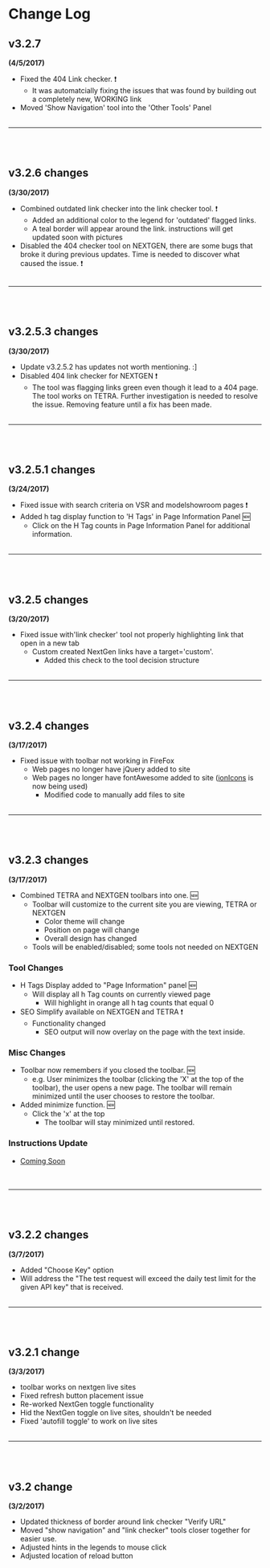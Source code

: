 # Change Log
## v3.2.7
**(4/5/2017)**
* Fixed the 404 Link checker. :exclamation:
  * It was automatcially fixing the issues that was found by building out a completely new, WORKING link
* Moved 'Show Navigation' tool into the 'Other Tools' Panel
<br><br>  
----
<br><br>
## v3.2.6 changes
**(3/30/2017)**
* Combined outdated link checker into the link checker tool. :exclamation:
  * Added an additional color to the legend for 'outdated' flagged links.
  * A teal border will appear around the link. instructions will get updated soon with pictures
* Disabled the 404 checker tool on NEXTGEN, there are some bugs that broke it during previous updates. Time is needed to discover what caused the issue. :exclamation:
<br><br>  
----
<br><br>
## v3.2.5.3 changes
**(3/30/2017)**
* Update v3.2.5.2 has updates not worth mentioning.  :]
* Disabled 404 link checker for NEXTGEN :exclamation:
  * The tool was flagging links green even though it lead to a 404 page.  The tool works on TETRA.  Further investigation is needed to resolve the issue.  Removing feature until a fix has been made.
<br><br>  
----
<br><br>
## v3.2.5.1 changes
**(3/24/2017)**
* Fixed issue with search criteria on VSR and modelshowroom pages :exclamation:
* Added h tag display function to 'H Tags' in Page Information Panel :new:
  * Click on the H Tag counts in Page Information Panel for additional information.
<br><br>  
----
<br><br>
## v3.2.5 changes
**(3/20/2017)**
* Fixed issue with'link checker' tool not properly highlighting link that open in a new tab
  * Custom created NextGen links have a target='custom'.
    * Added this check to the tool decision structure
<br><br>  
----
<br><br>
## v3.2.4 changes
**(3/17/2017)**
* Fixed issue with toolbar not working in FireFox
  * Web pages no longer have jQuery added to site
  * Web pages no longer have fontAwesome added to site ([ionIcons](http://ionicons.com/) is now being used)
    * Modified code to manually add files to site
<br><br>  
----
<br><br>
## v3.2.3 changes
**(3/17/2017)**
* Combined TETRA and NEXTGEN toolbars into one. :new:
  * Toolbar will customize to the current site you are viewing, TETRA or NEXTGEN
    * Color theme will change
    * Position on page will change
    * Overall design has changed
  * Tools will be enabled/disabled; some tools not needed on NEXTGEN
### Tool Changes
* H Tags Display added to "Page Information" panel :new:
  * Will display all h Tag counts on currently viewed page
    * Will highlight in orange all h tag counts that equal 0
* SEO Simplify available on NEXTGEN and TETRA :exclamation:
  * Functionality changed
    * SEO output will now overlay on the page with the text inside.
### Misc Changes
* Toolbar now remembers if you closed the toolbar. :new:
  * e.g. User minimizes the toolbar (clicking the 'X' at the top of the toolbar), the user opens a new page.  The toolbar will remain minimized until the user chooses to restore the toolbar.<br>
* Added minimize function. :new:
  * Click the 'x' at the top
    * The toolbar will stay minimized until restored.
  
### Instructions Update
* [Coming Soon](https://github.com/cirept/NextGen/blob/master/README.md)<br>
<br><br>  
----
<br><br>
## v3.2.2 changes
**(3/7/2017)**
- Added "Choose Key" option
- Will address the "The test request will exceed the daily test limit for the given API key" that is received.
<br><br>
----
<br><br>
## v3.2.1 change
**(3/3/2017)**
- toolbar works on nextgen live sites
- Fixed refresh button placement issue
- Re-worked NextGen toggle functionality
- Hid the NextGen toggle on live sites, shouldn't be needed
- Fixed 'autofill toggle' to work on live sites
<br><br>
----
<br><br>
## v3.2 change
**(3/2/2017)**
- Updated thickness of border around link checker "Verify URL"
- Moved "show navigation" and "link checker" tools closer together for easier use.
- Adjusted hints in the legends to mouse click
- Adjusted location of reload button
